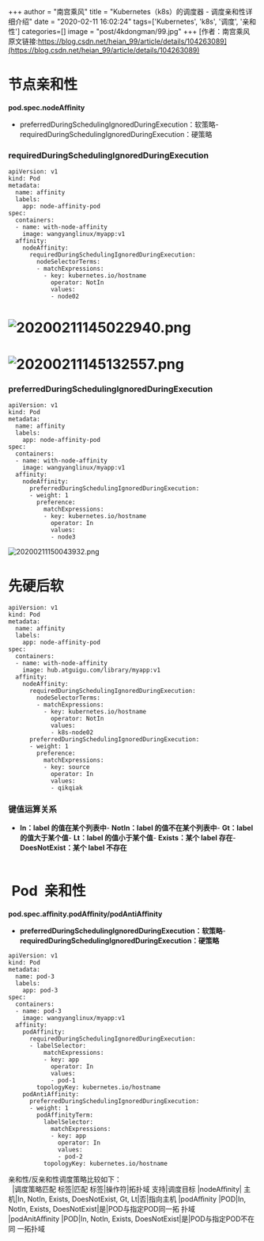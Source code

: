 +++
author = "南宫乘风"
title = "Kubernetes（k8s）的调度器 - 调度亲和性详细介绍"
date = "2020-02-11 16:02:24"
tags=['Kubernetes', 'k8s', '调度', '亲和性']
categories=[]
image = "post/4kdongman/99.jpg"
+++
[作者：南宫乘风   原文链接:https://blog.csdn.net/heian_99/article/details/104263089](https://blog.csdn.net/heian_99/article/details/104263089)

# 节点亲和性

**pod.spec.nodeAﬃnity**
- preferredDuringSchedulingIgnoredDuringExecution：软策略- requiredDuringSchedulingIgnoredDuringExecution：硬策略
### requiredDuringSchedulingIgnoredDuringExecution

```
apiVersion: v1
kind: Pod
metadata:
  name: affinity
  labels:
    app: node-affinity-pod
spec:
  containers:
  - name: with-node-affinity
    image: wangyanglinux/myapp:v1
  affinity:
    nodeAffinity:
      requiredDuringSchedulingIgnoredDuringExecution:
        nodeSelectorTerms:
        - matchExpressions:
          - key: kubernetes.io/hostname
            operator: NotIn
            values:
            - node02

```

# ![20200211145022940.png](https://img-blog.csdnimg.cn/20200211145022940.png)

# ![20200211145132557.png](https://img-blog.csdnimg.cn/20200211145132557.png)

### preferredDuringSchedulingIgnoredDuringExecution

```
apiVersion: v1
kind: Pod
metadata:
  name: affinity
  labels:
    app: node-affinity-pod
spec:
  containers:
  - name: with-node-affinity
    image: wangyanglinux/myapp:v1
  affinity:
    nodeAffinity:
      preferredDuringSchedulingIgnoredDuringExecution:
      - weight: 1
        preference:
          matchExpressions:
          - key: kubernetes.io/hostname
            operator: In
            values:
            - node3
```

![20200211150043932.png](https://img-blog.csdnimg.cn/20200211150043932.png)

# 先硬后软

```
apiVersion: v1
kind: Pod
metadata:
  name: affinity
  labels:
    app: node-affinity-pod
spec:
  containers:
  - name: with-node-affinity
    image: hub.atguigu.com/library/myapp:v1
  affinity:
    nodeAffinity:
      requiredDuringSchedulingIgnoredDuringExecution:
        nodeSelectorTerms:
        - matchExpressions:
          - key: kubernetes.io/hostname
            operator: NotIn
            values:
            - k8s-node02
      preferredDuringSchedulingIgnoredDuringExecution:
      - weight: 1
        preference:
          matchExpressions:
          - key: source
            operator: In
            values:
            - qikqiak

```

### **键值运算关系**
- **In：label 的值在某个列表中**- **NotIn：label 的值不在某个列表中**- **Gt：label 的值大于某个值**- **Lt：label 的值小于某个值**- **Exists：某个 label 存在**- **DoesNotExist：某个 label 不存在**<br>  
#  Pod  亲和性

**pod.spec.aﬃnity.podAﬃnity/podAntiAﬃnity**
- **preferredDuringSchedulingIgnoredDuringExecution：软策略**- **requiredDuringSchedulingIgnoredDuringExecution：硬策略**
```
apiVersion: v1
kind: Pod
metadata:
  name: pod-3
  labels:
    app: pod-3
spec:
  containers:
  - name: pod-3
    image: wangyanglinux/myapp:v1
  affinity:
    podAffinity:
      requiredDuringSchedulingIgnoredDuringExecution:
      - labelSelector:
          matchExpressions:
          - key: app
            operator: In
            values:
            - pod-1
        topologyKey: kubernetes.io/hostname
    podAntiAffinity:
      preferredDuringSchedulingIgnoredDuringExecution:
      - weight: 1
        podAffinityTerm:
          labelSelector:
            matchExpressions:
            - key: app
              operator: In
              values:
              - pod-2
          topologyKey: kubernetes.io/hostname

```

亲和性/反亲和性调度策略比较如下：<br>  
|调度策略匹配 标签|匹配 标签|操作符|拓扑域 支持|调度目标
|nodeAﬃnity| 主机|In, NotIn, Exists, DoesNotExist, Gt, Lt|否|指向主机
|podAﬃnity |POD|In, NotIn, Exists, DoesNotExist|是|POD与指定POD同一拓 扑域
|podAnitAﬃnity |POD|In, NotIn, Exists, DoesNotExist|是|POD与指定POD不在同 一拓扑域

 
